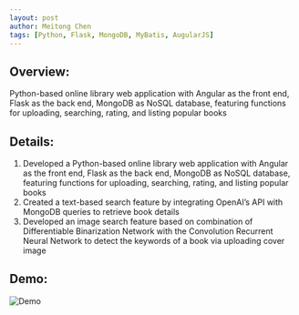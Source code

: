 ```yaml
---
layout: post
author: Meitong Chen
tags: [Python, Flask, MongoDB, MyBatis, AugularJS]
---
```


## Overview: 
Python-based online library web application with Angular as the front end, Flask as the back end, MongoDB as NoSQL database, featuring functions for uploading, searching, rating, and listing popular books

## Details: 
1. Developed a Python-based online library web application with Angular as the front end, Flask as the back end, MongoDB as NoSQL database, featuring functions for uploading, searching, rating, and listing popular books
2. Created a text-based search feature by integrating OpenAI’s API with MongoDB queries to retrieve book details
3. Developed an image search feature based on combination of Differentiable Binarization Network with the Convolution Recurrent Neural Network to detect the keywords of a book via uploading cover image

## Demo:


![Demo](/assets/images/project/urLibraryDemo.gif)

